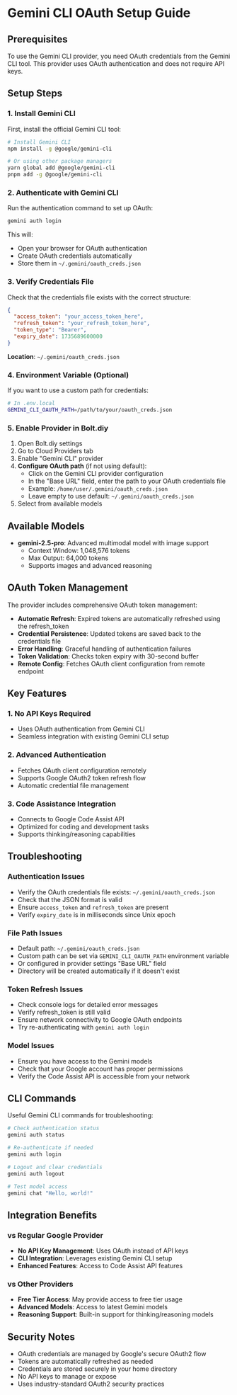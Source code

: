 # Gemini CLI OAuth Setup Guide

## Prerequisites

To use the Gemini CLI provider, you need OAuth credentials from the Gemini CLI tool. This provider uses OAuth authentication and does not require API keys.

## Setup Steps

### 1. Install Gemini CLI

First, install the official Gemini CLI tool:

```bash
# Install Gemini CLI
npm install -g @google/gemini-cli

# Or using other package managers
yarn global add @google/gemini-cli
pnpm add -g @google/gemini-cli
```

### 2. Authenticate with Gemini CLI

Run the authentication command to set up OAuth:

```bash
gemini auth login
```

This will:
- Open your browser for OAuth authentication
- Create OAuth credentials automatically
- Store them in `~/.gemini/oauth_creds.json`

### 3. Verify Credentials File

Check that the credentials file exists with the correct structure:

```json
{
  "access_token": "your_access_token_here",
  "refresh_token": "your_refresh_token_here",
  "token_type": "Bearer",
  "expiry_date": 1735689600000
}
```

**Location**: `~/.gemini/oauth_creds.json`

### 4. Environment Variable (Optional)

If you want to use a custom path for credentials:

```bash
# In .env.local
GEMINI_CLI_OAUTH_PATH=/path/to/your/oauth_creds.json
```

### 5. Enable Provider in Bolt.diy

1. Open Bolt.diy settings
2. Go to Cloud Providers tab
3. Enable "Gemini CLI" provider
4. **Configure OAuth path** (if not using default):
   - Click on the Gemini CLI provider configuration
   - In the "Base URL" field, enter the path to your OAuth credentials file
   - Example: `/home/user/.gemini/oauth_creds.json`
   - Leave empty to use default: `~/.gemini/oauth_creds.json`
5. Select from available models

## Available Models

- **gemini-2.5-pro**: Advanced multimodal model with image support
  - Context Window: 1,048,576 tokens
  - Max Output: 64,000 tokens
  - Supports images and advanced reasoning

## OAuth Token Management

The provider includes comprehensive OAuth token management:

- **Automatic Refresh**: Expired tokens are automatically refreshed using the refresh_token
- **Credential Persistence**: Updated tokens are saved back to the credentials file
- **Error Handling**: Graceful handling of authentication failures
- **Token Validation**: Checks token expiry with 30-second buffer
- **Remote Config**: Fetches OAuth client configuration from remote endpoint

## Key Features

### 1. **No API Keys Required**
- Uses OAuth authentication from Gemini CLI
- Seamless integration with existing Gemini CLI setup

### 2. **Advanced Authentication**
- Fetches OAuth client configuration remotely
- Supports Google OAuth2 token refresh flow
- Automatic credential file management

### 3. **Code Assistance Integration**
- Connects to Google Code Assist API
- Optimized for coding and development tasks
- Supports thinking/reasoning capabilities

## Troubleshooting

### Authentication Issues
- Verify the OAuth credentials file exists: `~/.gemini/oauth_creds.json`
- Check that the JSON format is valid
- Ensure `access_token` and `refresh_token` are present
- Verify `expiry_date` is in milliseconds since Unix epoch

### File Path Issues
- Default path: `~/.gemini/oauth_creds.json`
- Custom path can be set via `GEMINI_CLI_OAUTH_PATH` environment variable
- Or configured in provider settings "Base URL" field
- Directory will be created automatically if it doesn't exist

### Token Refresh Issues
- Check console logs for detailed error messages
- Verify refresh_token is still valid
- Ensure network connectivity to Google OAuth endpoints
- Try re-authenticating with `gemini auth login`

### Model Issues
- Ensure you have access to the Gemini models
- Check that your Google account has proper permissions
- Verify the Code Assist API is accessible from your network

## CLI Commands

Useful Gemini CLI commands for troubleshooting:

```bash
# Check authentication status
gemini auth status

# Re-authenticate if needed
gemini auth login

# Logout and clear credentials
gemini auth logout

# Test model access
gemini chat "Hello, world!"
```

## Integration Benefits

### vs Regular Google Provider
- **No API Key Management**: Uses OAuth instead of API keys
- **CLI Integration**: Leverages existing Gemini CLI setup
- **Enhanced Features**: Access to Code Assist API features

### vs Other Providers
- **Free Tier Access**: May provide access to free tier usage
- **Advanced Models**: Access to latest Gemini models
- **Reasoning Support**: Built-in support for thinking/reasoning models

## Security Notes

- OAuth credentials are managed by Google's secure OAuth2 flow
- Tokens are automatically refreshed as needed
- Credentials are stored securely in your home directory
- No API keys to manage or expose
- Uses industry-standard OAuth2 security practices
